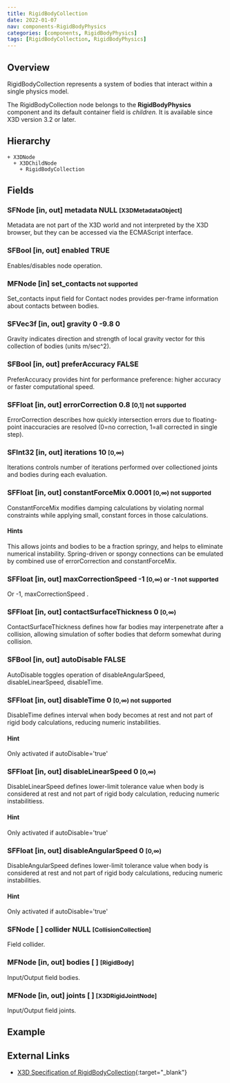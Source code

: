 ```yaml
---
title: RigidBodyCollection
date: 2022-01-07
nav: components-RigidBodyPhysics
categories: [components, RigidBodyPhysics]
tags: [RigidBodyCollection, RigidBodyPhysics]
---
```

<style>
.post h3 {
  word-spacing: 0.2em;
}
</style>

## Overview

RigidBodyCollection represents a system of bodies that interact within a single physics model.

The RigidBodyCollection node belongs to the **RigidBodyPhysics** component and its default container field is *children.* It is available since X3D version 3.2 or later.

## Hierarchy

```
+ X3DNode
  + X3DChildNode
    + RigidBodyCollection
```

## Fields

### SFNode [in, out] **metadata** NULL <small>[X3DMetadataObject]</small>

Metadata are not part of the X3D world and not interpreted by the X3D browser, but they can be accessed via the ECMAScript interface.

### SFBool [in, out] **enabled** TRUE

Enables/disables node operation.

### MFNode [in] **set_contacts**<span class="no"><small class="small"> not supported</small></span>

Set_contacts input field for Contact nodes provides per-frame information about contacts between bodies.

### SFVec3f [in, out] **gravity** 0 -9.8 0

Gravity indicates direction and strength of local gravity vector for this collection of bodies (units m/sec^2).

### SFBool [in, out] **preferAccuracy** FALSE

PreferAccuracy provides hint for performance preference: higher accuracy or faster computational speed.

### SFFloat [in, out] **errorCorrection** 0.8 <small>[0,1] <span class="no">not supported</span></small>

ErrorCorrection describes how quickly intersection errors due to floating-point inaccuracies are resolved (0=no correction, 1=all corrected in single step).

### SFInt32 [in, out] **iterations** 10 <small>[0,∞)</small>

Iterations controls number of iterations performed over collectioned joints and bodies during each evaluation.

### SFFloat [in, out] **constantForceMix** 0.0001 <small>[0,∞) <span class="no">not supported</span></small>

ConstantForceMix modifies damping calculations by violating normal constraints while applying small, constant forces in those calculations.

#### Hints

This allows joints and bodies to be a fraction springy, and helps to eliminate numerical instability. Spring-driven or spongy connections can be emulated by combined use of errorCorrection and constantForceMix.

### SFFloat [in, out] **maxCorrectionSpeed** -1 <small>[0,∞) or -1 <span class="no">not supported</span></small>

Or -1, maxCorrectionSpeed .

### SFFloat [in, out] **contactSurfaceThickness** 0 <small>[0,∞)</small>

ContactSurfaceThickness defines how far bodies may interpenetrate after a collision, allowing simulation of softer bodies that deform somewhat during collision.

### SFBool [in, out] **autoDisable** FALSE

AutoDisable toggles operation of disableAngularSpeed, disableLinearSpeed, disableTime.

### SFFloat [in, out] **disableTime** 0 <small>[0,∞) <span class="no">not supported</span></small>

DisableTime defines interval when body becomes at rest and not part of rigid body calculations, reducing numeric instabilities.

#### Hint

Only activated if autoDisable='true'

### SFFloat [in, out] **disableLinearSpeed** 0 <small>[0,∞)</small>

DisableLinearSpeed defines lower-limit tolerance value when body is considered at rest and not part of rigid body calculation, reducing numeric instabilitiess.

#### Hint

Only activated if autoDisable='true'

### SFFloat [in, out] **disableAngularSpeed** 0 <small>[0,∞)</small>

DisableAngularSpeed defines lower-limit tolerance value when body is considered at rest and not part of rigid body calculations, reducing numeric instabilities.

#### Hint

Only activated if autoDisable='true'

### SFNode [ ] **collider** NULL <small>[CollisionCollection]</small>

Field collider.

### MFNode [in, out] **bodies** [ ] <small>[RigidBody]</small>

Input/Output field bodies.

### MFNode [in, out] **joints** [ ] <small>[X3DRigidJointNode]</small>

Input/Output field joints.

## Example

<x3d-canvas src="https://create3000.github.io/media/examples/RigidBodyPhysics/RigidBodyCollection/RigidBodyCollection.x3d"></x3d-canvas>

## External Links

- [X3D Specification of RigidBodyCollection](https://www.web3d.org/documents/specifications/19775-1/V4.0/Part01/components/rigidBodyPhysics.html#RigidBodyCollection){:target="_blank"}
